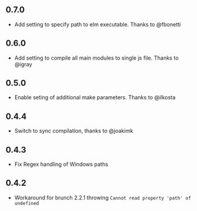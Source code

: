 ## 0.7.0
  - Add setting to specify path to elm executable. Thanks to @fbonetti

## 0.6.0
  - Add setting to compile all main modules to single js file. Thanks to @igray

## 0.5.0
  - Enable seting of additional make parameters. Thanks to @ilkosta

## 0.4.4 
  - Switch to sync compilation, thanks to @joakimk

## 0.4.3
  - Fix Regex handling of Windows paths

## 0.4.2
  - Workaround for brunch 2.2.1 throwing `Cannot read property 'path' of undefined`
